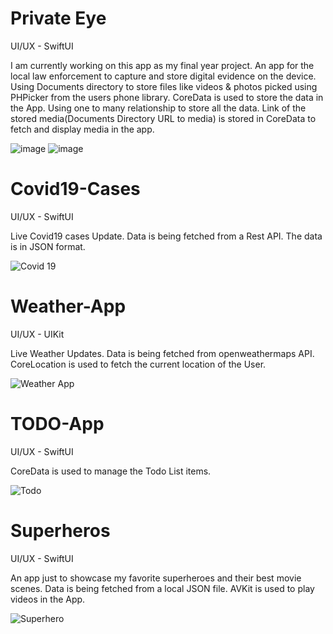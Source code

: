 # Private Eye

UI/UX - SwiftUI

I am currently working on this app as my final year project.
An app for the local law enforcement to capture and store digital evidence on the device.
Using Documents directory to store files like videos & photos picked using PHPicker from
the users phone library.
CoreData is used to store the data in the App. Using one to many relationship to store all
the data.
Link of the stored media(Documents Directory URL to media) is stored in CoreData to
fetch and display media in the app.

![image](https://user-images.githubusercontent.com/50924430/119418570-e5a9b780-bd15-11eb-8484-9ddc1ade2ae9.png)
![image](https://user-images.githubusercontent.com/50924430/119418491-c14ddb00-bd15-11eb-9225-ad0fc4b38f23.png)


# Covid19-Cases

UI/UX - SwiftUI

Live Covid19 cases Update.
Data is being fetched from a Rest API. 
The data is in JSON format.

![Covid 19](https://user-images.githubusercontent.com/50924430/118238152-c3ae6a80-b4b5-11eb-96ac-338b06a48ff8.png)

# Weather-App

UI/UX - UIKit

Live Weather Updates.
Data is being fetched from openweathermaps API. 
CoreLocation is used to fetch the current location of the User.

![Weather App](https://user-images.githubusercontent.com/50924430/118238764-9b733b80-b4b6-11eb-9cb0-b2839aee6ffc.png)

# TODO-App

UI/UX - SwiftUI

CoreData is used to manage the Todo List items. 

![Todo](https://user-images.githubusercontent.com/50924430/118241910-53561800-b4ba-11eb-81d8-28336e0bf7a7.png)

# Superheros

UI/UX - SwiftUI

An app just to showcase my favorite superheroes and their best movie scenes. 
Data is being fetched from a local JSON file.
AVKit is used to play videos in the App.

![Superhero](https://user-images.githubusercontent.com/50924430/118241726-1b4ed500-b4ba-11eb-8dcc-63e4d622e328.png)

